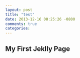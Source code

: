 ```yaml
---
layout: post
title: "test"
date: 2013-12-16 08:25:26 -0800
comments: true
categories: 
---
```

<h2> My First Jeklly Page </h2>
